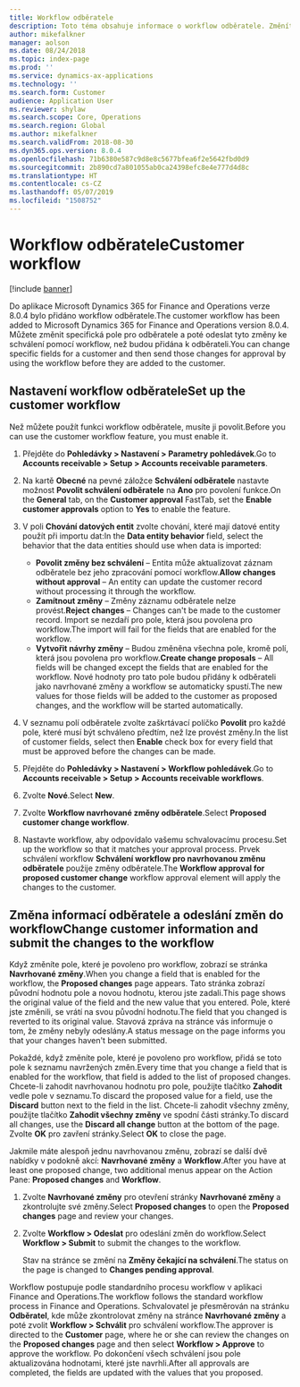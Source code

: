 ```yaml
---
title: Workflow odběratele
description: Toto téma obsahuje informace o workflow odběratele. Změníte specifická pole pro odběratele a poté odešlete tyto změny ke schválení pomocí workflow, než budou přidána k odběrateli.
author: mikefalkner
manager: aolson
ms.date: 08/24/2018
ms.topic: index-page
ms.prod: ''
ms.service: dynamics-ax-applications
ms.technology: ''
ms.search.form: Customer
audience: Application User
ms.reviewer: shylaw
ms.search.scope: Core, Operations
ms.search.region: Global
ms.author: mikefalkner
ms.search.validFrom: 2018-08-30
ms.dyn365.ops.version: 8.0.4
ms.openlocfilehash: 71b6380e587c9d8e8c5677bfea6f2e5642fbd0d9
ms.sourcegitcommit: 2b890cd7a801055ab0ca24398efc8e4e777d4d8c
ms.translationtype: HT
ms.contentlocale: cs-CZ
ms.lasthandoff: 05/07/2019
ms.locfileid: "1508752"
---
```

# <a name="customer-workflow"></a><span data-ttu-id="23c2c-104">Workflow odběratele</span><span class="sxs-lookup"><span data-stu-id="23c2c-104">Customer workflow</span></span>

[!include [banner](../includes/banner.md)]

<span data-ttu-id="23c2c-105">Do aplikace Microsoft Dynamics 365 for Finance and Operations verze 8.0.4 bylo přidáno workflow odběratele.</span><span class="sxs-lookup"><span data-stu-id="23c2c-105">The customer workflow has been added to Microsoft Dynamics 365 for Finance and Operations version 8.0.4.</span></span> <span data-ttu-id="23c2c-106">Můžete změnit specifická pole pro odběratele a poté odeslat tyto změny ke schválení pomocí workflow, než budou přidána k odběrateli.</span><span class="sxs-lookup"><span data-stu-id="23c2c-106">You can change specific fields for a customer and then send those changes for approval by using the workflow before they are added to the customer.</span></span>

## <a name="set-up-the-customer-workflow"></a><span data-ttu-id="23c2c-107">Nastavení workflow odběratele</span><span class="sxs-lookup"><span data-stu-id="23c2c-107">Set up the customer workflow</span></span>

<span data-ttu-id="23c2c-108">Než můžete použít funkci workflow odběratele, musíte ji povolit.</span><span class="sxs-lookup"><span data-stu-id="23c2c-108">Before you can use the customer workflow feature, you must enable it.</span></span>

1. <span data-ttu-id="23c2c-109">Přejděte do **Pohledávky \> Nastavení \> Parametry pohledávek**.</span><span class="sxs-lookup"><span data-stu-id="23c2c-109">Go to **Accounts receivable \> Setup \> Accounts receivable parameters**.</span></span>
2. <span data-ttu-id="23c2c-110">Na kartě **Obecné** na pevné záložce **Schválení odběratele** nastavte možnost **Povolit schválení odběratele** na **Ano** pro povolení funkce.</span><span class="sxs-lookup"><span data-stu-id="23c2c-110">On the **General** tab, on the **Customer approval** FastTab, set the **Enable customer approvals** option to **Yes** to enable the feature.</span></span>
3. <span data-ttu-id="23c2c-111">V poli **Chování datových entit** zvolte chování, které mají datové entity použít při importu dat:</span><span class="sxs-lookup"><span data-stu-id="23c2c-111">In the **Data entity behavior** field, select the behavior that the data entities should use when data is imported:</span></span>

    - <span data-ttu-id="23c2c-112">**Povolit změny bez schválení** – Entita může aktualizovat záznam odběratele bez jeho zpracování pomocí workflow.</span><span class="sxs-lookup"><span data-stu-id="23c2c-112">**Allow changes without approval** – An entity can update the customer record without processing it through the workflow.</span></span>
    - <span data-ttu-id="23c2c-113">**Zamítnout změny** – Změny záznamu odběratele nelze provést.</span><span class="sxs-lookup"><span data-stu-id="23c2c-113">**Reject changes** – Changes can't be made to the customer record.</span></span> <span data-ttu-id="23c2c-114">Import se nezdaří pro pole, která jsou povolena pro workflow.</span><span class="sxs-lookup"><span data-stu-id="23c2c-114">The import will fail for the fields that are enabled for the workflow.</span></span>
    - <span data-ttu-id="23c2c-115">**Vytvořit návrhy změny** – Budou změněna všechna pole, kromě polí, která jsou povolena pro workflow.</span><span class="sxs-lookup"><span data-stu-id="23c2c-115">**Create change proposals** – All fields will be changed except the fields that are enabled for the workflow.</span></span> <span data-ttu-id="23c2c-116">Nové hodnoty pro tato pole budou přidány k odběrateli jako navrhované změny a workflow se automaticky spustí.</span><span class="sxs-lookup"><span data-stu-id="23c2c-116">The new values for those fields will be added to the customer as proposed changes, and the workflow will be started automatically.</span></span>

4. <span data-ttu-id="23c2c-117">V seznamu polí odběratele zvolte zaškrtávací políčko **Povolit** pro každé pole, které musí být schváleno předtím, než lze provést změny.</span><span class="sxs-lookup"><span data-stu-id="23c2c-117">In the list of customer fields, select then **Enable** check box for every field that must be approved before the changes can be made.</span></span>
5. <span data-ttu-id="23c2c-118">Přejděte do **Pohledávky \> Nastavení \> Workflow pohledávek**.</span><span class="sxs-lookup"><span data-stu-id="23c2c-118">Go to **Accounts receivable \> Setup \> Accounts receivable workflows**.</span></span>
6. <span data-ttu-id="23c2c-119">Zvolte **Nové**.</span><span class="sxs-lookup"><span data-stu-id="23c2c-119">Select **New**.</span></span>
7. <span data-ttu-id="23c2c-120">Zvolte **Workflow navrhované změny odběratele**.</span><span class="sxs-lookup"><span data-stu-id="23c2c-120">Select **Proposed customer change workflow**.</span></span> 
8. <span data-ttu-id="23c2c-121">Nastavte workflow, aby odpovídalo vašemu schvalovacímu procesu.</span><span class="sxs-lookup"><span data-stu-id="23c2c-121">Set up the workflow so that it matches your approval process.</span></span> <span data-ttu-id="23c2c-122">Prvek schválení workflow **Schválení workflow pro navrhovanou změnu odběratele** použije změny odběratele.</span><span class="sxs-lookup"><span data-stu-id="23c2c-122">The **Workflow approval for proposed customer change** workflow approval element will apply the changes to the customer.</span></span>

## <a name="change-customer-information-and-submit-the-changes-to-the-workflow"></a><span data-ttu-id="23c2c-123">Změna informací odběratele a odeslání změn do workflow</span><span class="sxs-lookup"><span data-stu-id="23c2c-123">Change customer information and submit the changes to the workflow</span></span>

<span data-ttu-id="23c2c-124">Když změníte pole, které je povoleno pro workflow, zobrazí se stránka **Navrhované změny**.</span><span class="sxs-lookup"><span data-stu-id="23c2c-124">When you change a field that is enabled for the workflow, the **Proposed changes** page appears.</span></span> <span data-ttu-id="23c2c-125">Tato stránka zobrazí původní hodnotu pole a novou hodnotu, kterou jste zadali.</span><span class="sxs-lookup"><span data-stu-id="23c2c-125">This page shows the original value of the field and the new value that you entered.</span></span> <span data-ttu-id="23c2c-126">Pole, které jste změnili, se vrátí na svou původní hodnotu.</span><span class="sxs-lookup"><span data-stu-id="23c2c-126">The field that you changed is reverted to its original value.</span></span> <span data-ttu-id="23c2c-127">Stavová zpráva na stránce vás informuje o tom, že změny nebyly odeslány.</span><span class="sxs-lookup"><span data-stu-id="23c2c-127">A status message on the page informs you that your changes haven't been submitted.</span></span>

<span data-ttu-id="23c2c-128">Pokaždé, když změníte pole, které je povoleno pro workflow, přidá se toto pole k seznamu navržených změn.</span><span class="sxs-lookup"><span data-stu-id="23c2c-128">Every time that you change a field that is enabled for the workflow, that field is added to the list of proposed changes.</span></span> <span data-ttu-id="23c2c-129">Chcete-li zahodit navrhovanou hodnotu pro pole, použijte tlačítko **Zahodit** vedle pole v seznamu.</span><span class="sxs-lookup"><span data-stu-id="23c2c-129">To discard the proposed value for a field, use the **Discard** button next to the field in the list.</span></span> <span data-ttu-id="23c2c-130">Chcete-li zahodit všechny změny, použijte tlačítko **Zahodit všechny změny** ve spodní části stránky.</span><span class="sxs-lookup"><span data-stu-id="23c2c-130">To discard all changes, use the **Discard all change** button at the bottom of the page.</span></span> <span data-ttu-id="23c2c-131">Zvolte **OK** pro zavření stránky.</span><span class="sxs-lookup"><span data-stu-id="23c2c-131">Select **OK** to close the page.</span></span>

<span data-ttu-id="23c2c-132">Jakmile máte alespoň jednu navrhovanou změnu, zobrazí se další dvě nabídky v podokně akcí: **Navrhované změny** a **Workflow**.</span><span class="sxs-lookup"><span data-stu-id="23c2c-132">After you have at least one proposed change, two additional menus appear on the Action Pane: **Proposed changes** and **Workflow**.</span></span>

1. <span data-ttu-id="23c2c-133">Zvolte **Navrhované změny** pro otevření stránky **Navrhované změny** a zkontrolujte své změny.</span><span class="sxs-lookup"><span data-stu-id="23c2c-133">Select **Proposed changes** to open the **Proposed changes** page and review your changes.</span></span>
2. <span data-ttu-id="23c2c-134">Zvolte **Workflow \> Odeslat** pro odeslání změn do workflow.</span><span class="sxs-lookup"><span data-stu-id="23c2c-134">Select **Workflow \> Submit** to submit the changes to the workflow.</span></span>

    <span data-ttu-id="23c2c-135">Stav na stránce se změní na **Změny čekající na schválení**.</span><span class="sxs-lookup"><span data-stu-id="23c2c-135">The status on the page is changed to **Changes pending approval**.</span></span>

<span data-ttu-id="23c2c-136">Workflow postupuje podle standardního procesu workflow v aplikaci Finance and Operations.</span><span class="sxs-lookup"><span data-stu-id="23c2c-136">The workflow follows the standard workflow process in Finance and Operations.</span></span> <span data-ttu-id="23c2c-137">Schvalovatel je přesměrován na stránku **Odběratel**, kde může zkontrolovat změny na stránce **Navrhované změny** a poté zvolit **Workflow \> Schválit** pro schválení workflow.</span><span class="sxs-lookup"><span data-stu-id="23c2c-137">The approver is directed to the **Customer** page, where he or she can review the changes on the **Proposed changes** page and then select **Workflow \> Approve** to approve the workflow.</span></span> <span data-ttu-id="23c2c-138">Po dokončení všech schválení jsou pole aktualizována hodnotami, které jste navrhli.</span><span class="sxs-lookup"><span data-stu-id="23c2c-138">After all approvals are completed, the fields are updated with the values that you proposed.</span></span>
